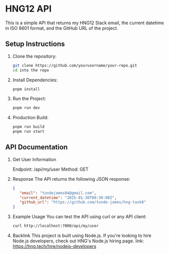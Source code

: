 # HNG12 API

This is a simple API that returns my HNG12 Slack email, the current datetime in ISO 8601 format, and the GitHub URL of the project.


## Setup Instructions

1. Clone the repository:
   ```bash
   git clone https://github.com/yourusername/your-repo.git
   cd into the repo

2. Install Dependencies:
   ```bash
   pnpm install

3. Run the Project:
   ```bash
   pnpm run dev

4. Production Build:
   ```bash
   pnpm run build
   pnpm run start


## API Documentation

1. Get User Information

   Endpoint: /api/my/user
   Method: GET

2. Response
   The API returns the following JSON response:

   ```json
   {
      "email": "tundejames04@gmail.com",
      "current_datetime": "2025-01-30T09:30:00Z",
      "github_url": "https://github.com/tunde-james/hng-task0"
   }

3. Example Usage
   You can test the API using curl or any API client:

   ```bash
   curl http://localhost:7000/api/my/user

4. Backlink
   This project is built using Node.js. If you're looking to hire Node.js 
   developers, check out HNG's Node.js hiring page.
   link: https://hng.tech/hire/nodejs-developers
